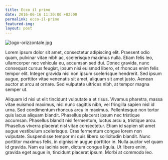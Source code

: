 ```yaml
---
title: Ecco il primo
date: 2016-06-16 11:30:00 +02:00
permalink: ecco-il-primo
featured-img: 
layout: post
---
```



![logo-orizzontale.jpg](/uploads/logo-orizzontale.jpg)

Lorem ipsum dolor sit amet, consectetur adipiscing elit. Praesent odio quam, pulvinar vitae nibh ac, scelerisque maximus nulla. Etiam felis leo, ullamcorper nec vehicula eu, accumsan sed dui. Donec gravida, nunc consequat cursus feugiat, ipsum nisi euismod libero, et rhoncus enim felis tempor elit. Integer gravida nisi non ipsum scelerisque hendrerit. Sed ipsum augue, porttitor vitae venenatis sit amet, aliquam sit amet justo. Aenean auctor at arcu at ornare. Sed vulputate ultrices nibh, at tempor magna semper ut.

Aliquam id nisi ut elit tincidunt vulputate a et risus. Vivamus pharetra, massa vitae euismod maximus, nisl nunc sagittis nibh, vel fringilla sapien nisl id urna. Sed condimentum rhoncus arcu in maximus. Pellentesque non tortor quis lacus aliquam blandit. Phasellus placerat ipsum nec tristique accumsan. Phasellus blandit nisi fermentum, luctus arcu a, tristique arcu. Phasellus viverra placerat nisl vitae consectetur. Etiam id sapien sit amet augue vestibulum scelerisque. Cras fermentum congue lorem non vulputate. Suspendisse tempor mi quis libero sollicitudin blandit. Nunc porttitor maximus felis, in dignissim augue porttitor in. Nulla auctor vel quam id gravida. Nam eu lacinia sem, dictum congue ligula. Ut libero enim, gravida eget augue in, tincidunt placerat ipsum. Morbi at commodo leo.